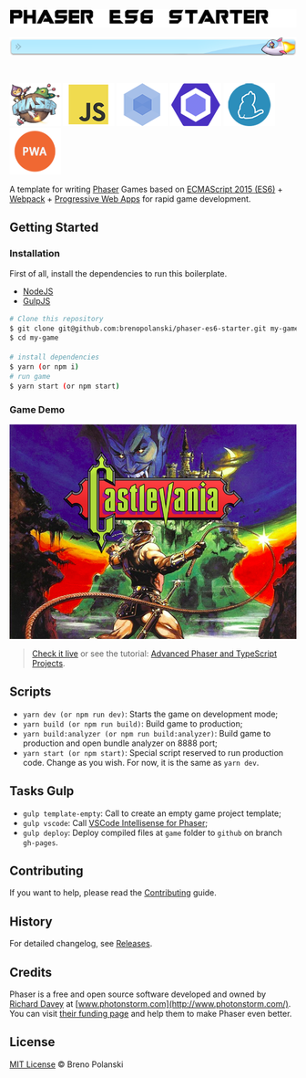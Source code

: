 <p align="center">
  <img src="https://raw.githubusercontent.com/brenopolanski/phaser-es6-starter/gh-assets/phaser-es6-starter.png">
</p>

![div](https://raw.githubusercontent.com/brenopolanski/phaser-es6-starter/gh-assets/div.png)

<br />

[![Phaser](https://raw.githubusercontent.com/brenopolanski/phaser-es6-starter/gh-assets/icon-phaser.png)](http://phaser.io/)
[![ES6](https://raw.githubusercontent.com/brenopolanski/phaser-es6-starter/gh-assets/icon-js.png)](https://www.ecma-international.org/ecma-262/6.0/)
[![Webpack](https://raw.githubusercontent.com/brenopolanski/phaser-es6-starter/gh-assets/icon-webpack.png)](https://webpack.github.io/)
[![ESLint](https://raw.githubusercontent.com/brenopolanski/phaser-es6-starter/gh-assets/icon-eslint.png)](http://eslint.org/)
[![Yarn](https://raw.githubusercontent.com/brenopolanski/phaser-es6-starter/gh-assets/icon-yarn.png)](https://yarnpkg.com/)
[![PWA](https://raw.githubusercontent.com/brenopolanski/phaser-es6-starter/gh-assets/icon-pwa.png)](https://developers.google.com/web/progressive-web-apps/)

A template for writing [Phaser](http://phaser.io/) Games based on [ECMAScript 2015 (ES6)](https://www.ecma-international.org/ecma-262/6.0/) + [Webpack](https://webpack.github.io/) + [Progressive Web Apps](https://developers.google.com/web/progressive-web-apps/) for rapid game development.

## Getting Started

### Installation

First of all, install the dependencies to run this boilerplate.

- [NodeJS](http://nodejs.org/)
- [GulpJS](http://gulpjs.com/)

```sh
# Clone this repository
$ git clone git@github.com:brenopolanski/phaser-es6-starter.git my-game
$ cd my-game

# install dependencies
$ yarn (or npm i)
# run game
$ yarn start (or npm start)
```

### Game Demo

[![game-demo](https://raw.githubusercontent.com/brenopolanski/phaser-es6-starter/gh-assets/game-demo.png)](http://brenopolanski.com/phaser-es6-starter/)

> [Check it live](http://brenopolanski.com/phaser-es6-starter/) or see the tutorial: [Advanced Phaser and TypeScript Projects](http://www.photonstorm.com/phaser/advanced-phaser-and-typescript-projects).

## Scripts

- `yarn dev (or npm run dev)`: Starts the game on development mode;
- `yarn build (or npm run build)`: Build game to production;
- `yarn build:analyzer (or npm run build:analyzer)`: Build game to production and open bundle analyzer on 8888 port;
- `yarn start (or npm start)`: Special script reserved to run production code. Change as you wish. For now, it is the same as `yarn dev`.

## Tasks Gulp

- `gulp template-empty`: Call to create an empty game project template;
- `gulp vscode`: Call [VSCode Intellisense for Phaser](http://www.html5gamedevs.com/topic/27418-visual-studio-code-intellisense-for-phaserjs/);
- `gulp deploy`: Deploy compiled files at `game` folder to `github` on branch `gh-pages`.

## Contributing

If you want to help, please read the [Contributing](https://github.com/brenopolanski/phaser-es6-starter/blob/master/CONTRIBUTING.md) guide.

## History

For detailed changelog, see [Releases](https://github.com/brenopolanski/phaser-es6-starter/releases).

## Credits

Phaser is a free and open source software developed and owned by [Richard Davey](https://github.com/photonstorm) at [www.photonstorm.com](http://www.photonstorm.com/). You can visit [their funding page](http://phaser.io/community/donate) and help them to make Phaser even better.

## License

[MIT License](http://brenopolanski.mit-license.org/) © Breno Polanski
